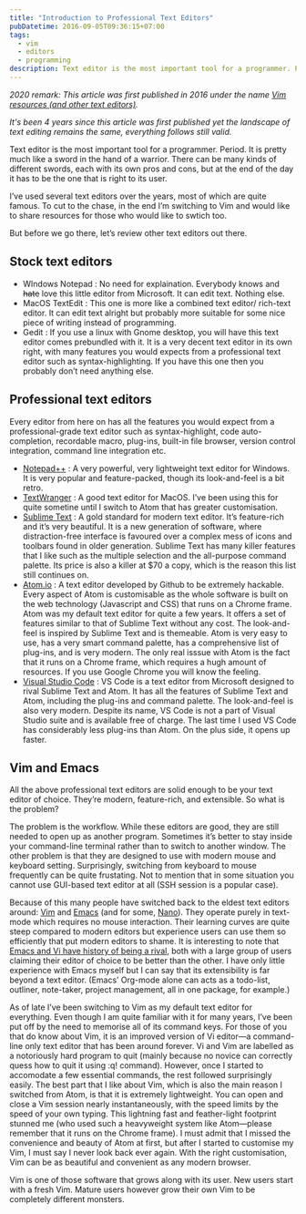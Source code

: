 ```yaml
---
title: "Introduction to Professional Text Editors"
pubDatetime: 2016-09-05T09:36:15+07:00
tags:
  - vim
  - editors
  - programming
description: Text editor is the most important tool for a programmer. Period. It is pretty much like a sword in the hand of a warrior. There can be many kinds of different swords, each with its own pros and cons, but at the end of the day it has to be the one that is right to its user.
---
```


_2020 remark:
This article was first published in 2016 under the name [Vim resources (and other text editors)](https://rorasa.wordpress.com/2016/09/05/vim-resources-and-other-text-editors/)._

_It's been 4 years since this article was first published yet the landscape of text editing remains the same, everything follows still valid._

Text editor is the most important tool for a programmer. Period. It is pretty much like a sword in the hand of a warrior. There can be many kinds of different swords, each with its own pros and cons, but at the end of the day it has to be the one that is right to its user.

I’ve used several text editors over the years, most of which are quite famous. To cut to the chase, in the end I’m switching to Vim and would like to share resources for those who would like to swtich too.

But before we go there, let’s review other text editors out there.

## Stock text editors

- WIndows Notepad : No need for explaination. Everybody knows and ~~hate~~ love this little editor from Microsoft. It can edit text. Nothing else.
- MacOS TextEdit : This one is more like a combined text editor/ rich-text editor. It can edit text alright but probably more suitable for some nice piece of writing instead of programming.
- Gedit : If you use a linux with Gnome desktop, you will have this text editor comes prebundled with it. It is a very decent text editor in its own right, with many features you would expects from a professional text editor such as syntax-highlighting. If you have this one then you probably don’t need anything else.

## Professional text editors

Every editor from here on has all the features you would expect from a professional-grade text editor such as syntax-highlight, code auto-completion, recordable macro, plug-ins, built-in file browser, version control integration, command line integration etc.

- [Notepad++](https://notepad-plus-plus.org/download/v6.9.2.html) : A very powerful, very lightweight text editor for Windows. It is very popular and feature-packed, though its look-and-feel is a bit retro.
- [TextWranger](http://www.barebones.com/products/textwrangler/) : A good text editor for MacOS. I’ve been using this for quite sometine until I switch to Atom that has greater customisation.
- [Sublime Text](https://www.sublimetext.com/) : A gold standard for modern text editor. It’s feature-rich and it’s very beautiful. It is a new generation of software, where distraction-free interface is favoured over a complex mess of icons and toolbars found in older generation. Sublime Text has many killer features that I like such as the multiple selection and the all-purpose command palette. Its price is also a killer at $70 a copy, which is the reason this list still continues on.
- [Atom.io](https://atom.io/) : A text editor developed by Github to be extremely hackable. Every aspect of Atom is customisable as the whole software is built on the web technology (Javascript and CSS) that runs on a Chrome frame. Atom was my default text editor for quite a few years. It offers a set of features similar to that of Sublime Text without any cost. The look-and-feel is inspired by Sublime Text and is themeable. Atom is very easy to use, has a very smart command palette, has a comprehensive list of plug-ins, and is very modern. The only real isssue with Atom is the fact that it runs on a Chrome frame, which requires a hugh amount of resources. If you use Google Chrome you will know the feeling.
- [Visual Studio Code](https://code.visualstudio.com/) : VS Code is a text editor from Microsoft designed to rival Sublime Text and Atom. It has all the features of Sublime Text and Atom, including the plug-ins and command palette. The look-and-feel is also very modern. Despite its name, VS Code is not a part of Visual Studio suite and is available free of charge. The last time I used VS Code has considerably less plug-ins than Atom. On the plus side, it opens up faster.

## Vim and Emacs

All the above professional text editors are solid enough to be your text editor of choice. They’re modern, feature-rich, and extensible. So what is the problem?

The problem is the workflow. While these editors are good, they are still needed to open up as another program. Sometimes it’s better to stay inside your command-line terminal rather than to switch to another window. The other problem is that they are designed to use with modern mouse and keyboard setting. Surprisingly, switching from keyboard to mouse frequently can be quite frustating. Not to mention that in some situation you cannot use GUI-based text editor at all (SSH session is a popular case).

Because of this many people have switched back to the eldest text editors around: [Vim](http://www.vim.org/) and [Emacs](https://www.gnu.org/software/emacs/) (and for some, [Nano](https://www.nano-editor.org/)). They operate purely in text-mode which requires no mouse interaction. Their learning curves are quite steep compared to modern editors but experience users can use them so efficiently that put modern editors to shame. It is interesting to note that [Emacs and Vi have history of being a rival](https://en.wikipedia.org/wiki/Editor_war), both with a large group of users claiming their editor of choice to be better than the other. I have only little experience with Emacs myself but I can say that its extensibility is far beyond a text editor. (Emacs’ Org-mode alone can acts as a todo-list, outliner, note-taker, project management, all in one package, for example.)

As of late I’ve been switching to Vim as my default text editor for everything. Even though I am quite familiar with it for many years, I’ve been put off by the need to memorise all of its command keys. For those of you that do know about Vim, it is an improved version of Vi editor—a command-line only text editor that has been around forever. Vi and Vim are labelled as a notoriously hard program to quit (mainly because no novice can correctly quess how to quit it using :q! command). However, once I started to accomodate a few essential commands, the rest followed surprisingly easily. The best part that I like about Vim, which is also the main reason I switched from Atom, is that it is extremely lightweight. You can open and close a Vim session nearly instantaneously, with the speed limits by the speed of your own typing. This lightning fast and feather-light footprint stunned me (who used such a heavyweight system like Atom—please remember that it runs on the Chrome frame). I must admit that I missed the convenience and beauty of Atom at first, but after I started to customise my Vim, I must say I never look back ever again. With the right customisation, Vim can be as beautiful and convenient as any modern browser.

Vim is one of those software that grows along with its user. New users start with a fresh Vim. Mature users however grow their own Vim to be completely different monsters.
